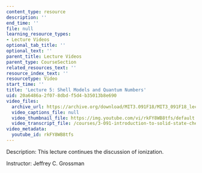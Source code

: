 ```yaml
---
content_type: resource
description: ''
end_time: ''
file: null
learning_resource_types:
- Lecture Videos
optional_tab_title: ''
optional_text: ''
parent_title: Lecture Videos
parent_type: CourseSection
related_resources_text: ''
resource_index_text: ''
resourcetype: Video
start_time: ''
title: 'Lecture 5: Shell Models and Quantum Numbers'
uid: 20a6486a-2f07-8dbd-f5d4-b35013b8e690
video_files:
  archive_url: https://archive.org/download/MIT3.091F18/MIT3_091F18_lec05_300k.mp4
  video_captions_file: null
  video_thumbnail_file: https://img.youtube.com/vi/rkFY8WB8tfs/default.jpg
  video_transcript_file: /courses/3-091-introduction-to-solid-state-chemistry-fall-2018/622c0278b8cf8b9e0917cbf5cbb9b412_rkFY8WB8tfs.pdf
video_metadata:
  youtube_id: rkFY8WB8tfs
---
```


Description: This lecture continues the discussion of ionization.

Instructor: Jeffrey C. Grossman

